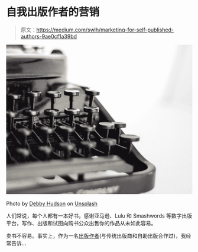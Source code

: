 # 自我出版作者的营销

> 原文：<https://medium.com/swlh/marketing-for-self-published-authors-9ae0cf1a39bd>

![](img/95a9c61f22e9c28bd6fcfb17d83d2a47.png)

Photo by [Debby Hudson](https://unsplash.com/@dhudson_creative?utm_source=medium&utm_medium=referral) on [Unsplash](https://unsplash.com?utm_source=medium&utm_medium=referral)

人们常说，每个人都有一本好书，感谢亚马逊、Lulu 和 Smashwords 等数字出版平台，写作、出版和试图向购书公众出售你的作品从未如此容易。

卖书不容易。事实上，作为一名[出版作者](https://amzn.to/2OO5DR5)(与传统出版商和自助出版合作过)，我经常告诉…
